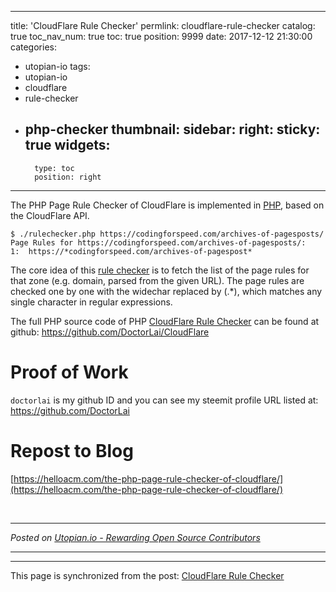 
---
title: 'CloudFlare Rule Checker'
permlink: cloudflare-rule-checker
catalog: true
toc_nav_num: true
toc: true
position: 9999
date: 2017-12-12 21:30:00
categories:
- utopian-io
tags:
- utopian-io
- cloudflare
- rule-checker
- php-checker
thumbnail: 
sidebar:
    right:
        sticky: true
widgets:
    -
        type: toc
        position: right
---


The PHP Page Rule Checker of CloudFlare is implemented in [PHP](https://helloacm.com/how-to-whitelist-the-cloudflare-ips/), based on the CloudFlare API. 
```
$ ./rulechecker.php https://codingforspeed.com/archives-of-pagesposts/
Page Rules for https://codingforspeed.com/archives-of-pagesposts/:
1:  https://*codingforspeed.com/archives-of-pagespost*
```

The core idea of this [rule checker](https://helloacm.com/the-php-page-rule-checker-of-cloudflare/) is to fetch the list of the page rules for that zone (e.g. domain, parsed from the given URL). The page rules are checked one by one with the widechar replaced by (.*), which matches any single character in regular expressions.

The full PHP source code of PHP [CloudFlare Rule Checker](https://helloacm.com/php7-shortens-the-google-page-crawling-time/) can be found at github: https://github.com/DoctorLai/CloudFlare

# Proof of Work
`doctorlai` is my github ID and you can see my steemit profile URL listed at: https://github.com/DoctorLai

# Repost to Blog
[https://helloacm.com/the-php-page-rule-checker-of-cloudflare/](https://helloacm.com/the-php-page-rule-checker-of-cloudflare/)

<br /><hr/><em>Posted on <a href="https://utopian.io/utopian-io/@justyy/cloudflare-rule-checker">Utopian.io -  Rewarding Open Source Contributors</a></em><hr/>

- - -

This page is synchronized from the post: [CloudFlare Rule Checker](https://steemit.com/@justyy/cloudflare-rule-checker)

